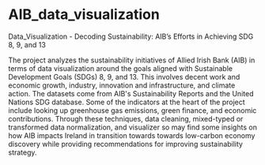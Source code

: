 # AIB_data_visualization
Data_Visualization - Decoding Sustainability: AIB’s Efforts in Achieving SDG 8, 9, and 13

The project analyzes the sustainability initiatives of Allied Irish Bank (AIB) in terms of data visualization around the goals aligned with Sustainable Development Goals (SDGs) 8, 9, and 13. This involves decent work and economic growth, industry, innovation and infrastructure, and climate action. The datasets come from AIB's Sustainability Reports and the United Nations SDG database. Some of the indicators at the heart of the project include looking up greenhouse gas emissions, green finance, and economic contributions. Through these techniques, data cleaning, mixed-typed or transformed data normalization, and visualizer so may find some insights on how AIB impacts Ireland in transition towards towards low-carbon economy discovery while providing recommendations for improving sustainability strategy.
